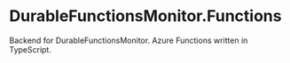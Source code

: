 # DurableFunctionsMonitor.Functions

Backend for DurableFunctionsMonitor.
Azure Functions written in TypeScript.